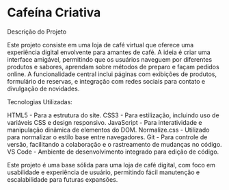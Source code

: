 # Cafeína Criativa

Descrição do Projeto

Este projeto consiste em uma loja de café virtual que oferece uma experiência digital envolvente para amantes de café. A ideia é criar uma interface amigável, permitindo que os usuários naveguem por diferentes produtos e sabores, aprendam sobre métodos de preparo e façam pedidos online. A funcionalidade central inclui páginas com exibições de produtos, formulário de reservas, e integração com redes sociais para contato e divulgação de novidades.

Tecnologias Utilizadas:

HTML5 - Para a estrutura do site.
CSS3 - Para estilização, incluindo uso de variáveis CSS e design responsivo.
JavaScript - Para interatividade e manipulação dinâmica de elementos do DOM.
Normalize.css - Utilizado para normalizar o estilo base entre navegadores.
Git - Para controle de versão, facilitando a colaboração e o rastreamento de mudanças no código.
VS Code - Ambiente de desenvolvimento integrado para edição de código.

Este projeto é uma base sólida para uma loja de café digital, com foco em usabilidade e experiência de usuário, permitindo fácil manutenção e escalabilidade para futuras expansões.
